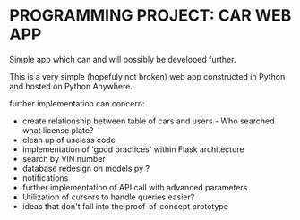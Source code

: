 # PROGRAMMING PROJECT: CAR WEB APP

Simple app which can and will possibly be developed further.

This is a very simple (hopefuly not broken) web app constructed in Python and hosted on Python Anywhere.

further implementation can concern:
* create relationship between table of cars and users - Who searched what license plate?
* clean up of useless code
* implementation of 'good practices' within Flask architecture
* search by VIN number
* database redesign on models.py ?
* notifications
* further implementation of API call with advanced parameters
* Utilization of cursors to handle queries easier?
* ideas that don't fall into the proof-of-concept prototype
